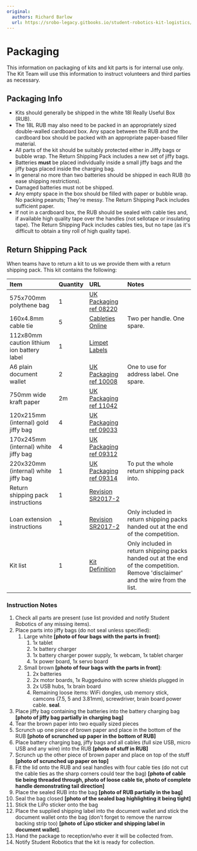 ```yaml
---
original:
  authors: Richard Barlow
  url: https://srobo-legacy.gitbooks.io/student-robotics-kit-logistics/kit-transport/packaging.html
---
```

# Packaging

This information on packaging of kits and kit parts is for internal use only. The Kit Team will use this information to instruct volunteers and third parties as necessary.

## Packaging Info

* Kits should generally be shipped in the white 18l Really Useful Box (RUB).
* The 18L RUB may also need to be packed in an appropriately sized double-walled cardboard box. Any space between the RUB and the cardboard box should be packed with an appropriate paper-based filler material.
* All parts of the kit should be suitably protected either in Jiffy bags or bubble wrap. The Return Shipping Pack includes a new set of jiffy bags.
* Batteries **must** be placed individually inside a small jiffy bags and the jiffy bags placed inside the charging bag.
* In general no more than two batteries should be shipped in each RUB (to ease shipping restrictions).
* Damaged batteries must not be shipped.
* Any empty space in the box should be filled with paper or bubble wrap. No packing peanuts; They're messy. The Return Shipping Pack includes sufficient paper.
* If not in a cardboard box, the RUB should be sealed with cable ties and, if available high quality tape over the handles (not sellotape or insulating tape). The Return Shipping Pack includes cables ties, but no tape (as it's difficult to obtain a tiny roll of high quality tape).

## Return Shipping Pack

When teams have to return a kit to us we provide them with a return shipping pack. This kit contains the following:

| Item | Quantity | URL | Notes |
| :--- | :--- | :--- | :--- |
| 575x700mm polythene bag | 1 | [UK Packaging ref 08220](http://www.ukpackaging.com/postal-packaging/polythene-mailing-bags/grey-polythene-mailing-bags-575x700mm-60mu) | |
| 160x4.8mm cable tie | 5 | [Cableties Online](https://www.cabletiesonline.co.uk/cable-ties-b-w/cable-ties-160mm-x-4.html) | Two per handle. One spare. |
| 112x80mm caution lithium ion battery label | 1 | [Limpet Labels](http://www.limpetlabels.co.uk/shop/view/293_Caution_Lithium_Battery_Labels/755_Caution_Lithium_Ion_Battery_Labels_%28112_x_80mm%29) |  |
| A6 plain document wallet | 2 | [UK Packaging ref 10008](http://www.ukpackaging.com/document-wallets-a6-document-enclosed-wallets-plain) | One to use for address label. One spare. |
| 750mm wide kraft paper | 2m | [UK Packaging ref 11042](http://www.ukpackaging.com/kraft-paper-rolls-imitation-kraft-kraft-paper-rolls-imitation-kraft-750mmx220m) |  |
| 120x215mm (internal) gold jiffy bag | 4 | [UK Packaging ref 09033](http://www.ukpackaging.com/arofol-classic-postal-bags-gold-2) |  |
| 170x245mm (internal) white jiffy bag | 4 | [UK Packaging ref 09312](http://www.ukpackaging.com/jiffy-earth-aware-airkraft-white-ak1-170x245mm-50-pack) |  |
| 220x320mm (internal) white jiffy bag | 1 | [UK Packaging ref 09314](http://www.ukpackaging.com/postal-packaging/jiffy-bags/jiffy-earth-aware-airkraft-white-ak3-220x320mm-50-pack) | To put the whole return shipping pack into. |
| Return shipping pack instructions | 1 | [Revision SR2017-2](https://github.com/srobo/return-shipping-pack/releases/download/SR2017-2/return-shipping-pack-instructions.pdf) |  |
| Loan extension instructions | 1 | [Revision SR2017-2](https://github.com/srobo/return-shipping-pack/releases/download/SR2017-2/loanext-instructions.pdf) | Only included in return shipping packs handed out at the end of the competition. |
| Kit list | 1 | [Kit Definition](https://studentrobotics.org/docs/kit/) | Only included in return shipping packs handed out at the end of the competition. Remove 'disclaimer'  and the wire from the list. |

### Instruction Notes

1. Check all parts are present (use list provided and notify Student Robotics of any missing items).
2. Place parts into jiffy bags (do not seal unless specified):
   1. Large white **\[photo of four bags with the parts in front\]:**
      1. 1x tablet
      2. 1x battery charger
      3. 1x battery charger power supply, 1x webcam, 1x tablet charger
      4. 1x power board, 1x servo board
   2. Small brown **\[photo of four bags with the parts in front\]**:
      1. 2x batteries
      2. 2x motor boards, 1x Ruggeduino with screw shields plugged in
      3. 2x USB hubs, 1x brain board
      4. Remaining loose items: WiFi dongles, usb memory stick, camcons (7.5, 5 and 3.81mm), screwdriver, brain board power cable. **seal**.
3. Place jiffy bag containing the batteries into the battery charging bag **\[photo of jiffy bag partially in charging bag\]**
4. Tear the brown paper into two equally sized pieces
5. Scrunch up one piece of brown paper and place in the bottom of the RUB **\[photo of scrunched up paper in the bottom of RUB\]**
6. Place battery charging bag, jiffy bags and all cables (full size USB, micro USB and any wire) into the RUB **\[photo of stuff in RUB\]**
7. Scrunch up the other piece of brown paper and place on top of the stuff **\[photo of scrunched up paper on top\]**
8. Fit the lid onto the RUB and seal handles with four cable ties (do not cut the cable ties as the sharp corners could tear the bag) **\[photo of cable tie being threaded through, photo of loose cable tie, photo of complete handle demonstrating tail direction\]**
9. Place the sealed RUB into the bag **\[photo of RUB partially in the bag\]**
10. Seal the bag closed **\[photo of the sealed bag highlighting it being tight\]**
11. Stick the LiPo sticker onto the bag
12. Place the supplied shipping label into the document wallet and stick the document wallet onto the bag (don't forget to remove the narrow backing strip too) **\[photo of Lipo sticker and shipping label in document wallet\]**.
13. Hand the package to reception/who ever it will be collected from.
14. Notify Student Robotics that the kit is ready for collection.
